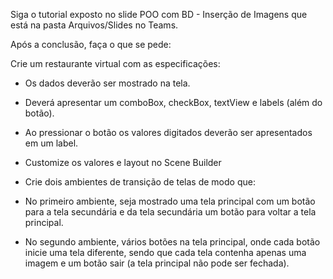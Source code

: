 Siga o tutorial exposto no slide POO com BD - Inserção de Imagens que está na pasta Arquivos/Slides no Teams.

Após a conclusão, faça o que se pede:

Crie um restaurante virtual com as especificações:
- Os dados deverão ser mostrado na tela.
- Deverá apresentar um comboBox, checkBox, textView e labels (além do botão).
- Ao pressionar o botão os valores digitados deverão ser apresentados em um label.
- Customize os valores e layout no Scene Builder

- Crie dois ambientes de transição de telas de modo que:
- No primeiro ambiente, seja mostrado uma tela principal com um botão para a tela secundária e da tela secundária um botão para voltar a tela principal.
- No segundo ambiente, vários botões na tela principal, onde cada botão inicie uma tela diferente, sendo que cada tela contenha apenas uma imagem e um botão sair (a tela principal não pode ser fechada).